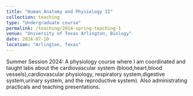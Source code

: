 ```yaml
---
title: "Human Anatomy and Physiology II"
collection: teaching
type: "Undergraduate course"
permalink: /teaching/2014-spring-teaching-1
venue: "University of Texas Arlington, Biology"
date: 2024-07-10
location: "Arlington, Texas"
---
```


Summer Session 2024: A physiology course where I am coordinated and taught labs about the cardiovascular system (blood,heart,blood vessels),cardiovascular physiology, respiratory system,digestive system,urinary system, and the reproductive system). Also administrating practicals and teaching presentations.
